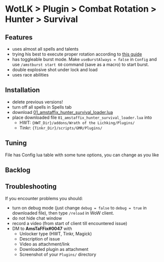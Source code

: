 # WotLK > Plugin > Combat Rotation > Hunter > Survival

## Features
- uses almost all spells and talents
- trying his best to execute proper rotation according to [this guide](https://www.wowhead.com/wotlk/guide/classes/hunter/survival/dps-rotation-cooldowns-abilities-pve)
- has toggleable burst mode. Make `useBurstAlways = false` in `Config` and use `/amstburst start 60` command (save as a macro) to start burst.
- double explosive shot under lock and load
- uses race abilities

## Installation
- delete previous versions!
- turn off all spells in Spells tab
- download [01_amstaffix_hunter_survival_loader.lua](https://raw.githubusercontent.com/Dream-Weaver-GMR-Profiles-Plugins/public/master/plugins/wotlk/combat_rotation/hunter/survival/v1/01_amstaffix_hunter_survival_loader.lua)
- place downloaded file `01_amstaffix_hunter_survival_loader.lua` into
  - HWT: `{HWT_Dir}/addons/Wrath of the Lichking/Plugins/`
  - Tinkr: `{Tinkr_Dir}/scripts/GMR/Plugins/`

## Tuning
File has Config lua table with some tune options, you can change as you like

## Backlog


## Troubleshooting
If you encounter problems you should:
- turn on debug mode (just change `debug = false` to `debug = true` in downloaded file), then type `/reload` in WoW client.
- do not hide chat window
- record a video (from start of client till encountered issue)
- DM to **AmsTaFFix#0047** with
  - Unlocker type (HWT, Tinkr, Magick)
  - Description of issue
  - Video as attachment/link
  - Downloaded plugin as attachment
  - Screenshot of your `Plugins/` directory
